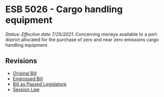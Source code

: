 # ESB 5026 - Cargo handling equipment
*Status: Effective date 7/25/2021.*
Concerning moneys available to a port district allocated for the purchase of zero and near zero emissions cargo handling equipment.

## Revisions
* [Original Bill](1/)
* [Engrossed Bill](1/)
* [Bill as Passed Legislature](1/)
* [Session Law](1/)